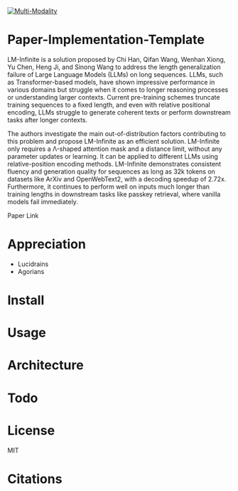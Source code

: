 [![Multi-Modality](agorabanner.png)](https://discord.gg/qUtxnK2NMf)

# Paper-Implementation-Template
LM-Infinite is a solution proposed by Chi Han, Qifan Wang, Wenhan Xiong, Yu Chen, Heng Ji, and Sinong Wang to address the length generalization failure of Large Language Models (LLMs) on long sequences. LLMs, such as Transformer-based models, have shown impressive performance in various domains but struggle when it comes to longer reasoning processes or understanding larger contexts. Current pre-training schemes truncate training sequences to a fixed length, and even with relative positional encoding, LLMs struggle to generate coherent texts or perform downstream tasks after longer contexts.

The authors investigate the main out-of-distribution factors contributing to this problem and propose LM-Infinite as an efficient solution. LM-Infinite only requires a Λ-shaped attention mask and a distance limit, without any parameter updates or learning. It can be applied to different LLMs using relative-position encoding methods. LM-Infinite demonstrates consistent fluency and generation quality for sequences as long as 32k tokens on datasets like ArXiv and OpenWebText2, with a decoding speedup of 2.72x. Furthermore, it continues to perform well on inputs much longer than training lengths in downstream tasks like passkey retrieval, where vanilla models fail immediately.

Paper Link

# Appreciation
* Lucidrains
* Agorians



# Install


# Usage

# Architecture

# Todo


# License
MIT

# Citations

